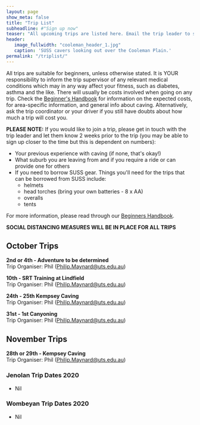 ```yaml
---
layout: page
show_meta: false
title: "Trip List"
subheadline: #"Sign up now"
teaser: "All upcoming trips are listed here. Email the trip leader to sign up."
header:
   image_fullwidth: "cooleman_header_1.jpg"
   caption: 'SUSS cavers looking out over the Cooleman Plain.'
permalink: "/triplist/"
---
```


<!-- To Do convert this to auto genarage from a yaml file -->

All trips are suitable for beginners, unless otherwise stated.  It is YOUR responsibility to inform the trip supervisor of any relevant medical
conditions which may in any way affect your fitness, such as diabetes,
asthma and the like. There will usually be costs involved when going on any trip. Check the <a href="/assets/handbook.pdf">Beginner's Handbook</a>
for information on the expected costs, for area-specific information, and general info about caving. Alternatively, ask the trip coordinator or your driver
if you still have doubts about how much a trip will cost you.

**PLEASE NOTE:**
If you would like to join a trip, please get in touch with the trip leader and let them know 2 weeks prior to the trip (you may be able to sign up closer to the time but this is dependent on numbers):

-   Your previous experience with caving (if none, that's okay!)
-   What suburb you are leaving from and if you require a ride or can provide one for others
-   If you need to borrow SUSS gear. Things you'll need for the trips that can be borrowed from SUSS include:
    -   helmets
    -   head torches (bring your own batteries - 8 x AA)
    -   overalls
    -   tents

For more information, please read through our [Beginners Handbook](/assets/handbook.pdf).

**SOCIAL DISTANCING MEASURES WILL BE IN PLACE FOR ALL TRIPS**

## October Trips 

**2nd or 4th - Adventure to be determined**   
Trip Organiser: Phil (Philip.Maynard@uts.edu.au)

**10th - SRT Training at Lindfield**   
Trip Organiser: Phil (Philip.Maynard@uts.edu.au)

**24th - 25th Kempsey Caving**   
Trip Organiser: Phil (Philip.Maynard@uts.edu.au)

**31st - 1st Canyoning**   
Trip Organiser: Phil (Philip.Maynard@uts.edu.au)

## November Trips 

**28th or 29th - Kempsey Caving**   
Trip Organiser: Phil (Philip.Maynard@uts.edu.au)

### Jenolan Trip Dates 2020  

- Nil

### Wombeyan Trip Dates 2020

- Nil
